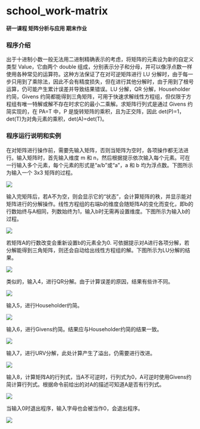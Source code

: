 # school_work-matrix

**研一课程 矩阵分析与应用 期末作业**

### 程序介绍

出于十进制小数一般无法用二进制精确表示的考虑，将矩阵的元素设为新的自定义类型 Value，它由两个 double 组成，分别表示分子和分母，并可以像浮点数一样使用各种常见的运算符。这种方法保证了在对可逆矩阵进行 LU 分解时，由于每一步只用到了乘除法，因此不会有精度损失，但在进行其他分解时，由于用到了根号运算，仍可能产生累计误差并导致结果错误。LU 分解，QR 分解，Householder 约简，Givens 约简都能得到三角矩阵，可用于快速求解线性方程组，但仅限于方程组有唯一特解或解不存在时求它的最小二乘解。求矩阵行列式是通过 Givens 约简实现的，在 PA=T 中，P 是旋转矩阵的乘积，且为正交阵，因此 det(P)=1，det(T)为对角元素的乘积，det(A)=det(T)。

### 程序运行说明和实例

在对矩阵进行操作前，需要先输入矩阵，否则当矩阵为空时，各项操作都无法进行。输入矩阵时，首先输入维度 m 和 n，然后根据提示依次输入每个元素。可在一行输入多个元素，每个元素的形式是“a/b”或“a”，a 和 b 均为浮点数。下图所示为输入一个 3x3 矩阵的过程。

![](images/1-image.png)

输入完矩阵后，若A不为空，则会显示它的“状态”，会计算矩阵的秩，并显示能对矩阵进行的分解操作。线性方程组的右端b的维度会随矩阵A的变化而变化，即b的行数始终与A相同，列数始终为1，输入b时无需再设置维度。下图所示为输入b的过程。

![](images\2-image.png)

若矩阵A的行数改变会重新设置b的元素全为0. 可依据提示对A进行各项分解，若分解能得到三角矩阵，则还会自动给出线性方程组的解。下图所示为LU分解的结果。

![](.\images\3-image.png)

类似的，输入4，进行QR分解。由于计算误差的原因，结果有些许不同。

![](.\images\4-image.png)

输入5，进行Householder约简。

![](.\images\5-image.png)

输入6，进行Givens约简。结果应与Householder约简的结果一致。

![](.\images\6-image.png)

输入7，进行URV分解，此处计算产生了溢出，仍需要进行改进。

![](.\images\7-image.png)

输入8，计算矩阵A的行列式，当A不可逆时，行列式为0，A可逆时使用Givens约简计算行列式。根据命令前给出的对A的描述可知道A是否有行列式。

![](.\images\8-image.png)

当输入0时退出程序，输入字母也会被当作0，会退出程序。

![](.\images\9-image.png)
